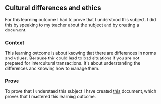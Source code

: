 ## Cultural differences and ethics
For this learning outcome I had to prove that I understood this subject. I did this by speaking to my teacher about the subject and by creating a document.
### Context
This learning outcome is about knowing that there are differences in norms and values. Because this could lead to bad situations if you are not prepared for intercultural transactions. It's about understanding the differences and knowing how to manage them.
### Prove
To prove that I understand this subject I have created [this](../Group-project/Documents/Cultural-differences-and-ethics-research.pdf) document, which proves that I mastered this learning outcome. 
